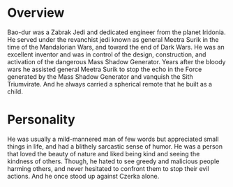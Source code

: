# Overview

Bao-dur was a Zabrak Jedi and dedicated engineer from the planet Iridonia.
He served under the revanchist jedi known as general Meetra Surik in the time of the Mandalorian Wars, and toward the end of Dark Wars.
He was an excellent inventor and was in control of the design, construction, and activation of the dangerous Mass Shadow Generator.
Years after the bloody wars he assisted general Meetra Surik to stop the echo in the Force generated by the Mass Shadow Generator and vanquish the Sith Triumvirate.
And he always carried a spherical remote that he built as a child.

# Personality

He was usually a mild-mannered man of few words but appreciated small things in life, and had a blithely sarcastic sense of humor.
He was a person that loved the beauty of nature and liked being kind and seeing the kindness of others.
Though, he hated to see greedy and malicious people harming others, and never hesitated to confront them to stop their evil actions.
And he once stood up against Czerka alone.
